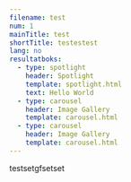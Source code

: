 ```yaml
---
filename: test
num: 1
mainTitle: test
shortTitle: testestest
lang: no
resultatboks:
  - type: spotlight
    header: Spotlight
    template: spotlight.html
    text: Hello World
  - type: carousel
    header: Image Gallery
    template: carousel.html
  - type: carousel
    header: Image Gallery
    template: carousel.html
---
```

testsetgfsetset